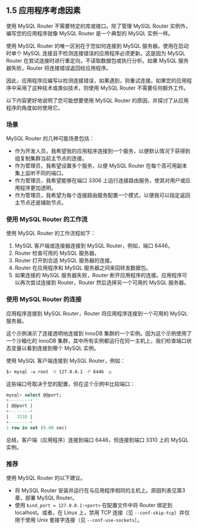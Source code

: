 ## 1.5 应用程序考虑因素

使用 MySQL Router 不需要特定的库或接口。除了管理 MySQL Router 实例外，编写您的应用程序就像 MySQL Router 是一个典型的 MySQL 实例一样。

使用 MySQL Router 的唯一区别在于您如何连接到 MySQL 服务器。使用在启动时单个 MySQL 连接且不检测连接错误的应用程序必须更新。这是因为 MySQL Router 在尝试连接时进行重定向，不读取数据包或执行分析。如果 MySQL 服务器失败，Router 将连接错误返回给应用程序。

因此，应用程序应编写以检测连接错误，如果遇到，则重试连接。如果您的应用程序中采用了这种技术或类似技术，则使用 MySQL Router 不需要任何额外工作。

以下内容更好地说明了您可能想要使用 MySQL Router 的原因，并探讨了从应用程序的角度如何使用它。

### 场景

MySQL Router 的几种可能场景包括：

- 作为开发人员，我希望我的应用程序连接到一个服务，以便默认情况下获得到组复制集群当前主节点的连接。
- 作为管理员，我希望设置多个服务，以便 MySQL Router 在每个高可用副本集上监听不同的端口。
- 作为管理员，我希望能够在端口 3306 上运行连接路由服务，使其对用户或应用程序更加透明。
- 作为管理员，我希望为每个连接路由服务配置一个模式，以便我可以指定返回主节点还是辅助节点。

### 使用 MySQL Router 的工作流

使用 MySQL Router 的工作流程如下：

1. MySQL 客户端或连接器连接到 MySQL Router，例如，端口 6446。
2. Router 检查可用的 MySQL 服务器。
3. Router 打开到合适 MySQL 服务器的连接。
4. Router 在应用程序和 MySQL 服务器之间来回转发数据包。
5. 如果连接的 MySQL 服务器失败，Router 断开应用程序的连接。应用程序可以再次尝试连接到 Router，Router 然后选择另一个可用的 MySQL 服务器。

### 使用 MySQL Router 的连接

应用程序连接到 MySQL Router，Router 将应用程序连接到一个可用的 MySQL 服务器。

这个示例演示了连接透明地连接到 InnoDB 集群的一个实例。因为这个示例使用了一个沙箱化的 InnoDB 集群，其中所有实例都运行在同一主机上，我们检查端口状态变量以看到连接到哪个 MySQL 实例。

使用 MySQL 客户端连接到 MySQL Router，例如：

```bash
$> mysql -u root -h 127.0.0.1 -P 6446 -p
```

这些端口号取决于您的配置，但在这个示例中比较端口：

```sql
mysql> select @@port;
+--------+
| @@port |
+--------+
|   3310 |
+--------+
1 row in set (0.00 sec)
```

总结，客户端（应用程序）连接到端口 6446，但连接到端口 3310 上的 MySQL 实例。

### 推荐

使用 MySQL Router 的以下建议。

- 将 MySQL Router 安装并运行在与应用程序相同的主机上。原因列表见第3章，部署 MySQL Router。
- 使用 `bind_port = 127.0.0.1:<port>` 在配置文件中将 Router 绑定到 localhost。或者，在 Linux 上，禁用 TCP 连接（见 `--conf-skip-tcp`）并仅限于使用 Unix 套接字连接（见 `--conf-use-sockets`）。